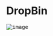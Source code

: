 # DropBin

<kbd>![image](https://user-images.githubusercontent.com/65626254/173604543-9bba4a1c-578b-48ba-b8dd-ffbca6f49529.png)</kbd>
